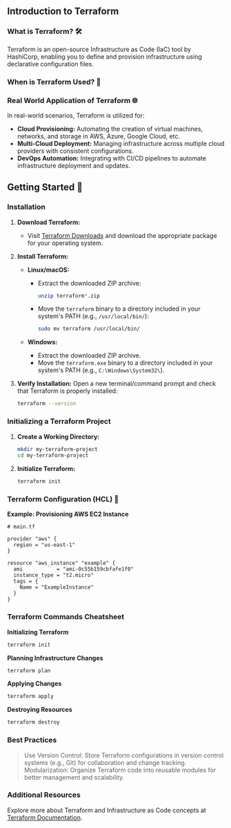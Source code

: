 ## Introduction to Terraform

### What is Terraform? 🛠️

Terraform is an open-source Infrastructure as Code (IaC) tool by HashiCorp, enabling you to define and provision infrastructure using declarative configuration files.

### When is Terraform Used? 🤔



### Real World Application of Terraform 🌐

In real-world scenarios, Terraform is utilized for:
- **Cloud Provisioning:** Automating the creation of virtual machines, networks, and storage in AWS, Azure, Google Cloud, etc.
- **Multi-Cloud Deployment:** Managing infrastructure across multiple cloud providers with consistent configurations.
- **DevOps Automation:** Integrating with CI/CD pipelines to automate infrastructure deployment and updates.

## Getting Started 🚀

### Installation

1. **Download Terraform:**
   - Visit [Terraform Downloads](https://www.terraform.io/downloads.html) and download the appropriate package for your operating system.
   


2. **Install Terraform:**

   - **Linux/macOS:**
     - Extract the downloaded ZIP archive:
       ```sh
       unzip terraform*.zip
       ```
     - Move the `terraform` binary to a directory included in your system's PATH (e.g., `/usr/local/bin/`):
       ```sh
       sudo mv terraform /usr/local/bin/
       ```

   - **Windows:**
     - Extract the downloaded ZIP archive.
     - Move the `terraform.exe` binary to a directory included in your system's PATH (e.g., `C:\Windows\System32\`).


3. **Verify Installation:**
   Open a new terminal/command prompt and check that Terraform is properly installed:
   ```sh
   terraform --version

### Initializing a Terraform Project

1. **Create a Working Directory:**
   ```sh
   mkdir my-terraform-project
   cd my-terraform-project
   ```

2. **Initialize Terraform:**
   ```sh
   terraform init
   ```

### Terraform Configuration (HCL) 📄

**Example: Provisioning AWS EC2 Instance**
```hcl
# main.tf

provider "aws" {
  region = "us-east-1"
}

resource "aws_instance" "example" {
  ami           = "ami-0c55b159cbfafe1f0"
  instance_type = "t2.micro"
  tags = {
    Name = "ExampleInstance"
  }
}
```

### Terraform Commands Cheatsheet

**Initializing Terraform**

```sh
terraform init
```

**Planning Infrastructure Changes**

```sh
terraform plan
```

**Applying Changes**
```sh
terraform apply
```

**Destroying Resources**
```sh
terraform destroy
```
### Best Practices

>Use Version Control: Store Terraform configurations in version control systems (e.g., Git) for collaboration and change tracking.
>Modularization: Organize Terraform code into reusable modules for better management and scalability.

### Additional Resources

Explore more about Terraform and Infrastructure as Code concepts at [Terraform Documentation](https://developer.hashicorp.com/terraform/docs).

